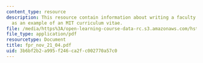 ```yaml
---
content_type: resource
description: This resource contain information about writing a faculty personnel record
  as an example of an MIT curriculum vitae.
file: /media/https%3A/open-learning-course-data-rc.s3.amazonaws.com/hst-590-biomedical-engineering-seminar-series-developing-professional-skills-fall-2006/3b6bf2b2a995f246ca2fc002770a57c0_fpr_nov_21_04.pdf
file_type: application/pdf
resourcetype: Document
title: fpr_nov_21_04.pdf
uid: 3b6bf2b2-a995-f246-ca2f-c002770a57c0
---
```

